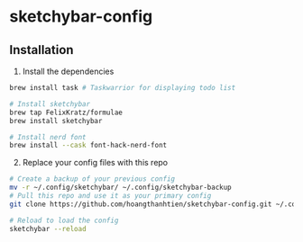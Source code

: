 # sketchybar-config

## Installation
1. Install the dependencies
```sh
brew install task # Taskwarrior for displaying todo list

# Install sketchybar
brew tap FelixKratz/formulae
brew install sketchybar

# Install nerd font
brew install --cask font-hack-nerd-font
```

2. Replace your config files with this repo

```sh
# Create a backup of your previous config 
mv -r ~/.config/sketchybar/ ~/.config/sketchybar-backup
# Pull this repo and use it as your primary config
git clone https://github.com/hoangthanhtien/sketchybar-config.git ~/.config/sketchybar

# Reload to load the config
sketchybar --reload
```
